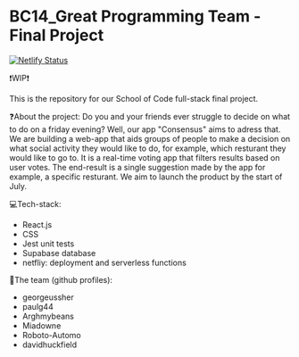 # BC14_Great Programming Team - Final Project

[![Netlify Status](https://api.netlify.com/api/v1/badges/02c7c6bd-d99f-47ee-9758-26a8b738283a/deploy-status)](https://app.netlify.com/sites/georgeussherportfolio/deploys)

❗WIP❗


This is the repository for our School of Code full-stack final project. 

❓About the project:
Do you and your friends ever struggle to decide on what to do on a friday evening? Well, our app "Consensus" aims to adress that.
We are building a web-app that aids groups of people to make a decision on what social activity they would like to do, for example, which resturant they would like to go to. It is a real-time voting app that filters results based on user votes. The end-result is a single suggestion made by the app for example, a specific resturant. 
We aim to launch the product by the start of July.

💻Tech-stack:
- React.js
- CSS
- Jest unit tests
- Supabase database
- netfliy: deployment and serverless functions

👥The team (github profiles):
- georgeussher
- paulg44
- Arghmybeans
- Miadowne
- Roboto-Automo
- davidhuckfield
